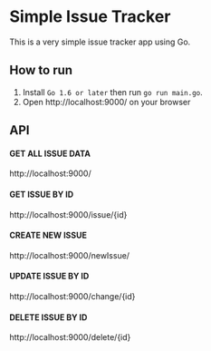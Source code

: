 # Simple Issue Tracker

This is a very simple issue tracker app using Go.

How to run
---
1. Install `Go 1.6 or later` then run `go run main.go`.
2. Open http://localhost:9000/ on your browser

API
---
#### GET ALL ISSUE DATA
http://localhost:9000/
#### GET ISSUE BY ID
http://localhost:9000/issue/{id}
#### CREATE NEW ISSUE
http://localhost:9000/newIssue/
#### UPDATE ISSUE BY ID
http://localhost:9000/change/{id}
#### DELETE ISSUE BY ID
http://localhost:9000/delete/{id}